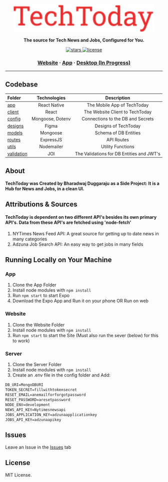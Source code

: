 <a href="https://techtoday.azurewebsites.net"><p align="center">
<img height=90 src="https://raw.githubusercontent.com/bharadwajduggaraju/TechToday/master/TechToday.svg"/>

</p></a>
<p align="center">
  <strong>The source for Tech News and Jobs, Configured for You.</strong>
</p>
<p align="center">
  <a href="https://github.com/bharadwajduggaraju/TechToday/stargazers">
    <img src="https://img.shields.io/github/stars/bharadwajduggaraju/TechToday?style=for-the-badge" alt="stars" />
  </a>
  <a href="https://github.com/bharadwajduggaraju/TechToday/blob/master/LICENSE">
    <img src="https://img.shields.io/github/license/bharadwajduggaraju/TechToday?style=for-the-badge" alt="license" />
  </a>
</p>

<h3 align="center">
  <a href="https://techtoday.azurewebsites.net" target="blank" rel="noreferer">Website</a>
  <span> · </span>
  <a href="https://expo.io/@bharadwajd/projects/TechToday">App</a>
  <span> · </span>
  <a href="https://github.com/FotieMConstant/dogehouse-docs">Desktop (In Progress)</a>
</h3>

---

## Codebase

| Folder               |      Technologies    | Description    |
| :------------------- | :-------------------: |  :-------------------:   |
| [app](app)           |      React Native     | The Mobile App of TechToday   |
| [client](client)     |     React      |   The Website Client to TechToday
| [config](config)     | Mongoose, Dotenv | Connections to the DB and Secrets  |
| [designs](designs)   |  Figma    | Designs of TechToday    |
| [models](models)     |   Mongoose    | Schema of DB Entities    |
| [routes](routes)     |   ExpressJS    | API Routes    |
| [utils](utils)       |      Nodemailer       | Utility Functions    |
| [validation](validation)|      JOI       | The Validations for DB Entities and JWT's |


## About

#### TechToday was Created by Bharadwaj Duggaraju as a Side Project: It is a  Hub for News and Jobs, in a clean UI.

## Attributions & Sources

#### TechToday is dependent on two different API's besides its own primary API's. Data from these API's are fetched using 'node-fetch'
1. NYTimes News Feed API: A great source for getting up to date news in many categories
2. Adzuna Job Search API: An easy way to get jobs in many fields

## Running Locally on Your Machine 

### App

1. Clone the App Folder
2. Install node modules with ``` npm install ```
3. Run ```npm start``` to start Expo
4. Download the Expo App and Run it on your phone OR Run on web

### Website
1. Clone the Website Folder
2. Install node modules with ```npm install```
3. Run ```npm start``` to start the Site (Must also run the sever (below) for this to work)

### Server

1. Clone the Server Folder
2. Install node modules with  ```npm install```
3. Create an .env file in the config folder and Add: 
```env
DB_URI=MongoDBURI
TOKEN_SECRET=fillwithtokensecret
RESET_EMAIL=anemailforforgotpassword
RESET_PASSWORD=aresetpassword
NODE_ENV=development
NEWS_API_KEY=Nytimesnewsapi
JOBS_APPLICATION_KEY=adzunaapplicationkey
JOBS_API_KEY=adzunaapikey

```
## Issues

Leave an Issue in the [Issues](https://github.com/bharadwajduggaraju/techtoday/issues) tab

## License

MIT License.
